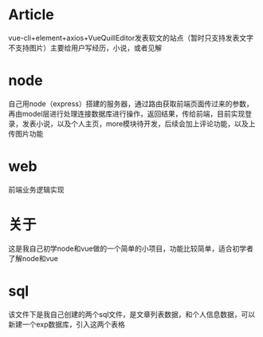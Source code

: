 # Article
vue-cli+element+axios+VueQuillEditor发表软文的站点（暂时只支持发表文字不支持图片）主要给用户写经历，小说，或者见解
# node
自己用node（express）搭建的服务器，通过路由获取前端页面传过来的参数，再由model层进行处理连接数据库进行操作，返回结果，传给前端，目前实现登录，发表小说，以及个人主页，more模块待开发，后续会加上评论功能，以及上传图片功能
# web
前端业务逻辑实现
# 关于
这是我自己初学node和vue做的一个简单的小项目，功能比较简单，适合初学者了解node和vue
# sql
该文件下是我自己创建的两个sql文件，是文章列表数据，和个人信息数据，可以新建一个exp数据库，引入这两个表格

